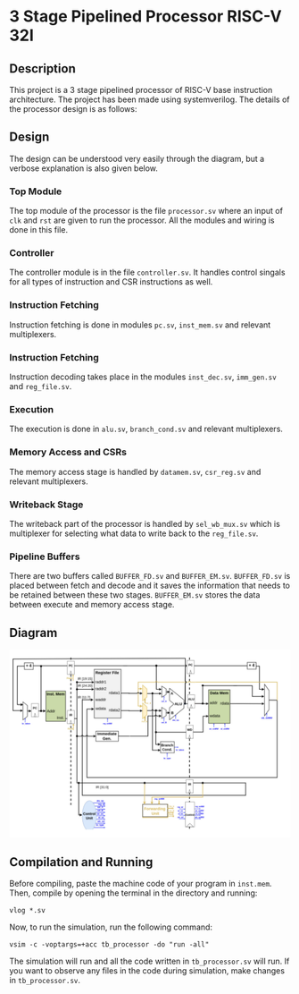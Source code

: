 # 3 Stage Pipelined Processor RISC-V 32I

## Description
This project is a 3 stage pipelined processor of RISC-V base instruction architecture. The project has been made using systemverilog. The details of the processor design is as follows:

## Design
The design can be understood very easily through the diagram, but a verbose explanation is also given below.

### Top Module
The top module of the processor is the file `processor.sv` where an input of `clk` and `rst` are given to run the processor. All the modules and wiring is done in this file.

### Controller
The controller module is in the file `controller.sv`. It handles control singals for all types of instruction and CSR instructions as well.

### Instruction Fetching
Instruction fetching is done in modules `pc.sv`, `inst_mem.sv` and relevant multiplexers.

### Instruction Fetching
Instruction decoding takes place in the modules `inst_dec.sv`, `imm_gen.sv` and `reg_file.sv`.

### Execution
The execution is done in `alu.sv`, `branch_cond.sv` and relevant multiplexers.

### Memory Access and CSRs
The memory access stage is handled by `datamem.sv`, `csr_reg.sv` and relevant multiplexers.

### Writeback Stage
The writeback part of the processor is handled by `sel_wb_mux.sv` which is multiplexer for selecting what data to write back to the `reg_file.sv`.

### Pipeline Buffers
There are two buffers called `BUFFER_FD.sv` and `BUFFER_EM.sv`. `BUFFER_FD.sv` is placed between fetch and decode and it saves the information that needs to be retained between these two stages. `BUFFER_EM.sv` stores the data between execute and memory access stage.

## Diagram
![](./haris_diag.jpg)

## Compilation and Running
Before compiling, paste the machine code of your program in `inst.mem`.
Then, compile by opening the terminal in the directory and running:
```
vlog *.sv
```
Now, to run the simulation, run the following command:
```
vsim -c -voptargs=+acc tb_processor -do "run -all"
```
The simulation will run and all the code written in `tb_processor.sv` will run. If you want to observe any files in the code during simulation, make changes in `tb_processor.sv`.
